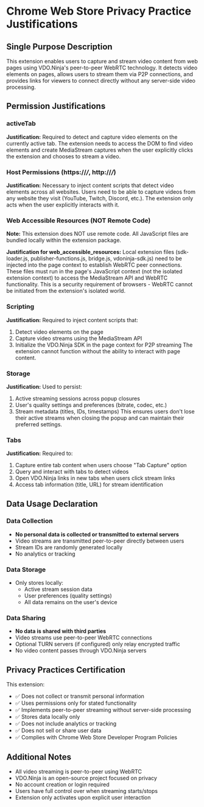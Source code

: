 # Chrome Web Store Privacy Practice Justifications

## Single Purpose Description
This extension enables users to capture and stream video content from web pages using VDO.Ninja's peer-to-peer WebRTC technology. It detects video elements on pages, allows users to stream them via P2P connections, and provides links for viewers to connect directly without any server-side video processing.

## Permission Justifications

### activeTab
**Justification:** Required to detect and capture video elements on the currently active tab. The extension needs to access the DOM to find video elements and create MediaStream captures when the user explicitly clicks the extension and chooses to stream a video.

### Host Permissions (https://*/*, http://*/*)
**Justification:** Necessary to inject content scripts that detect video elements across all websites. Users need to be able to capture videos from any website they visit (YouTube, Twitch, Discord, etc.). The extension only acts when the user explicitly interacts with it.

### Web Accessible Resources (NOT Remote Code)
**Note:** This extension does NOT use remote code. All JavaScript files are bundled locally within the extension package.

**Justification for web_accessible_resources:** Local extension files (sdk-loader.js, publisher-functions.js, bridge.js, vdoninja-sdk.js) need to be injected into the page context to establish WebRTC peer connections. These files must run in the page's JavaScript context (not the isolated extension context) to access the MediaStream API and WebRTC functionality. This is a security requirement of browsers - WebRTC cannot be initiated from the extension's isolated world.

### Scripting
**Justification:** Required to inject content scripts that:
1. Detect video elements on the page
2. Capture video streams using the MediaStream API
3. Initialize the VDO.Ninja SDK in the page context for P2P streaming
The extension cannot function without the ability to interact with page content.

### Storage
**Justification:** Used to persist:
1. Active streaming sessions across popup closures
2. User's quality settings and preferences (bitrate, codec, etc.)
3. Stream metadata (titles, IDs, timestamps)
This ensures users don't lose their active streams when closing the popup and can maintain their preferred settings.

### Tabs
**Justification:** Required to:
1. Capture entire tab content when users choose "Tab Capture" option
2. Query and interact with tabs to detect videos
3. Open VDO.Ninja links in new tabs when users click stream links
4. Access tab information (title, URL) for stream identification

## Data Usage Declaration

### Data Collection
- **No personal data is collected or transmitted to external servers**
- Video streams are transmitted peer-to-peer directly between users
- Stream IDs are randomly generated locally
- No analytics or tracking

### Data Storage
- Only stores locally:
  - Active stream session data
  - User preferences (quality settings)
  - All data remains on the user's device

### Data Sharing
- **No data is shared with third parties**
- Video streams use peer-to-peer WebRTC connections
- Optional TURN servers (if configured) only relay encrypted traffic
- No video content passes through VDO.Ninja servers

## Privacy Practices Certification

This extension:
- ✅ Does not collect or transmit personal information
- ✅ Uses permissions only for stated functionality
- ✅ Implements peer-to-peer streaming without server-side processing
- ✅ Stores data locally only
- ✅ Does not include analytics or tracking
- ✅ Does not sell or share user data
- ✅ Complies with Chrome Web Store Developer Program Policies

## Additional Notes

- All video streaming is peer-to-peer using WebRTC
- VDO.Ninja is an open-source project focused on privacy
- No account creation or login required
- Users have full control over when streaming starts/stops
- Extension only activates upon explicit user interaction